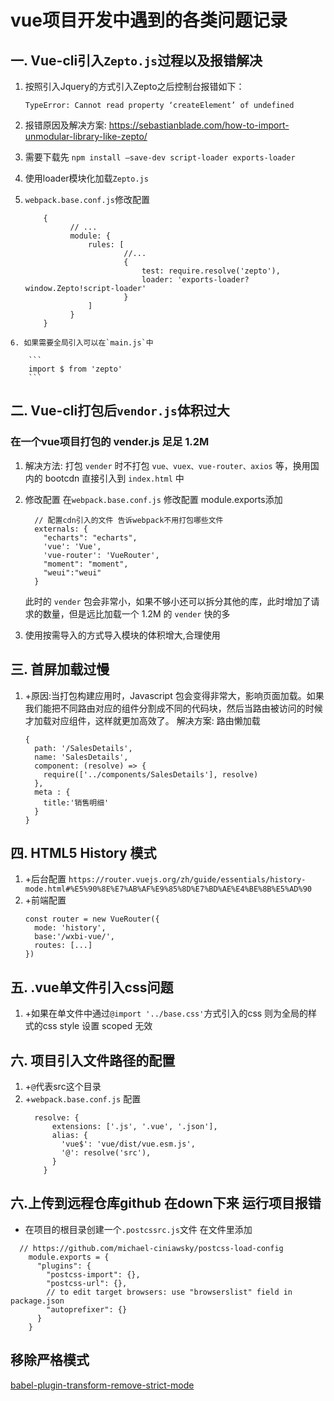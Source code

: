 # vue项目开发中遇到的各类问题记录

## 一.  Vue-cli引入`Zepto.js`过程以及报错解决

  1. 按照引入Jquery的方式引入Zepto之后控制台报错如下：
  
      `TypeError: Cannot read property ‘createElement’ of undefined`

  2. 报错原因及解决方案: https://sebastianblade.com/how-to-import-unmodular-library-like-zepto/ 
  3. 需要下载先 `npm install –save-dev script-loader exports-loader`
  4. 使用loader模块化加载`Zepto.js` 
  5. `webpack.base.conf.js`修改配置

      ```
          {
                // ...
                module: {
                    rules: [
                            //...
                            {
                                test: require.resolve('zepto'),
                                loader: 'exports-loader?window.Zepto!script-loader'
                            }
                    ]
                }
          }
      ```
    6. 如果需要全局引入可以在`main.js`中
  
        ```
        import $ from 'zepto'
        ```
## 二.  Vue-cli打包后`vendor.js`体积过大
  ### 在一个vue项目打包的 vender.js 足足 1.2M
  1. 解决方法: 打包 `vender` 时不打包 `vue、vuex、vue-router、axios` 等，换用国内的 bootcdn 直接引入到 `index.html` 中

  2. 修改配置 在`webpack.base.conf.js` 修改配置 module.exports添加
        ```
          // 配置cdn引入的文件 告诉webpack不用打包哪些文件
          externals: {
            "echarts": "echarts",
            'vue': 'Vue',
            'vue-router': 'VueRouter',
            "moment": "moment",
            "weui":"weui"
          }
        ```
      此时的 `vender` 包会非常小，如果不够小还可以拆分其他的库，此时增加了请求的数量，但是远比加载一个 1.2M 的 `vender` 快的多
 3. 使用按需导入的方式导入模块的体积增大,合理使用

## 三. 首屏加载过慢

   1. +原因:当打包构建应用时，Javascript 包会变得非常大，影响页面加载。如果我们能把不同路由对应的组件分割成不同的代码块，然后当路由被访问的时候才加载对应组件，这样就更加高效了。
    解决方案:  路由懒加载
        ```
        {
          path: '/SalesDetails',
          name: 'SalesDetails',
          component: (resolve) => {
            require(['../components/SalesDetails'], resolve)
          },
          meta : {
            title:'销售明细'
          }
        }
        ```
## 四. HTML5 History 模式
  1. +后台配置 `https://router.vuejs.org/zh/guide/essentials/history-mode.html#%E5%90%8E%E7%AB%AF%E9%85%8D%E7%BD%AE%E4%BE%8B%E5%AD%90`
  2.  +前端配置
      ```
      const router = new VueRouter({
        mode: 'history',
        base:'/wxbi-vue/',
        routes: [...]
      })
      ```
## 五. .vue单文件引入css问题
 1. +如果在单文件中通过`@import '../base.css'`方式引入的css  则为全局的样式的css style 设置 scoped 无效
## 六. 项目引入文件路径的配置
1. +`@`代表src这个目录
2. +`webpack.base.conf.js` 配置
      ```
        resolve: {
            extensions: ['.js', '.vue', '.json'],
            alias: {
              'vue$': 'vue/dist/vue.esm.js',
              '@': resolve('src'),
            }
          }
      ```
## 六.上传到远程仓库github 在down下来 运行项目报错
  + 在项目的根目录创建一个`.postcssrc.js`文件  在文件里添加
  ```
    // https://github.com/michael-ciniawsky/postcss-load-config
      module.exports = {
        "plugins": {
          "postcss-import": {},
          "postcss-url": {},
          // to edit target browsers: use "browserslist" field in package.json
          "autoprefixer": {}
        }
      }
  ```

## 移除严格模式
[babel-plugin-transform-remove-strict-mode](https://github.com/genify/babel-plugin-transform-remove-strict-mode)
